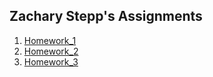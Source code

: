 ## Zachary Stepp's Assignments

1. [Homework_1](./homework-1/)
2. [Homework_2](./homework-2/)
3. [Homework_3](./homework-3/)